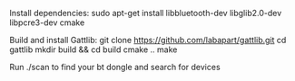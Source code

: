 Install dependencies:
sudo apt-get install libbluetooth-dev libglib2.0-dev libpcre3-dev cmake

Build and install Gattlib:
git clone https://github.com/labapart/gattlib.git
cd gattlib
mkdir build && cd build
cmake ..
make

Run ./scan to find your bt dongle and search for devices

